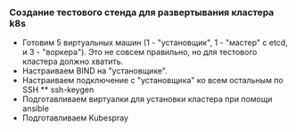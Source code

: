 ### Создание тестового стенда для развертывания кластера k8s

- Готовим 5 виртуальных машин (1 - "установщик", 1 - "мастер" с etcd, и 3 - "воркера"). Это не совсем правильно, но для тестового кластера должно хватить.
- Настраиваем BIND на "установщике".
- Настраиваем подключение с "установщика" ко всем остальным по SSH
** ssh-keygen
- Подготавливаем виртуалки для установки кластера при помощи ansible
- Подготавливаем Kubespray
